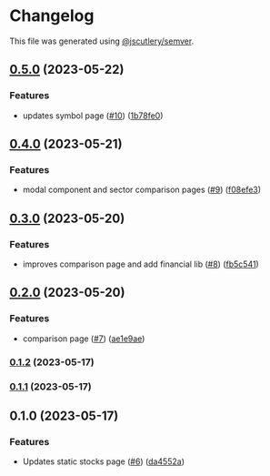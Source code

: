 # Changelog

This file was generated using [@jscutlery/semver](https://github.com/jscutlery/semver).

## [0.5.0](https://github.com/clayton-duarte/amalg/compare/chart-0.4.0...chart-0.5.0) (2023-05-22)


### Features

* updates symbol page ([#10](https://github.com/clayton-duarte/amalg/issues/10)) ([1b78fe0](https://github.com/clayton-duarte/amalg/commit/1b78fe02bffc892da48a7f331f2de78ce9f88da0))

## [0.4.0](https://github.com/clayton-duarte/amalg/compare/chart-0.3.0...chart-0.4.0) (2023-05-21)


### Features

* modal component and sector comparison pages ([#9](https://github.com/clayton-duarte/amalg/issues/9)) ([f08efe3](https://github.com/clayton-duarte/amalg/commit/f08efe34ebf4ecebf490813c542d6fc8f3638cd3))

## [0.3.0](https://github.com/clayton-duarte/amalg/compare/chart-0.2.0...chart-0.3.0) (2023-05-20)


### Features

* improves comparison page and add financial lib ([#8](https://github.com/clayton-duarte/amalg/issues/8)) ([fb5c541](https://github.com/clayton-duarte/amalg/commit/fb5c5411caa13f2df45cba7358fdad1f65f8308c))

## [0.2.0](https://github.com/clayton-duarte/amalg/compare/chart-0.1.2...chart-0.2.0) (2023-05-20)


### Features

* comparison page ([#7](https://github.com/clayton-duarte/amalg/issues/7)) ([ae1e9ae](https://github.com/clayton-duarte/amalg/commit/ae1e9ae617d426c5566300060ba91a508b662042))

### [0.1.2](https://github.com/clayton-duarte/amalg/compare/chart-0.1.1...chart-0.1.2) (2023-05-17)

### [0.1.1](https://github.com/clayton-duarte/amalg/compare/chart-0.1.0...chart-0.1.1) (2023-05-17)

## 0.1.0 (2023-05-17)


### Features

* Updates static stocks page ([#6](https://github.com/clayton-duarte/amalg/issues/6)) ([da4552a](https://github.com/clayton-duarte/amalg/commit/da4552ad34c98f395af1242de64c965ed78393d3))
